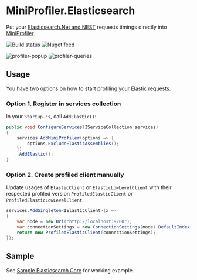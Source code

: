 # MiniProfiler.Elasticsearch
Put your [Elasticsearch.Net and NEST](https://github.com/elastic/elasticsearch-net) requests timings directly into [MiniProfiler](https://github.com/MiniProfiler/dotnet).

[![Build status](https://ci.appveyor.com/api/projects/status/m15gemuqkcs1rbv4/branch/main?svg=true)](https://ci.appveyor.com/project/romansp/miniprofiler-elasticsearch/branch/main) [![Nuget feed](https://img.shields.io/nuget/vpre/MiniProfiler.Elasticsearch.svg)](https://www.nuget.org/packages/MiniProfiler.Elasticsearch)

![profiler-popup](https://user-images.githubusercontent.com/3474842/30780873-de83efd8-a11d-11e7-8735-49dea4a1d4f1.png)
![profiler-queries](https://user-images.githubusercontent.com/3474842/30780952-edf8adea-a11e-11e7-8d64-c65331f389bf.png)

## Usage
You have two options on how to start profiling your Elastic requests.

### Option 1. Register in services collection
In your `Startup.cs`, call `AddElastic()`:

```c#
public void ConfigureServices(IServiceCollection services)
{
    services.AddMiniProfiler(options => {
        options.ExcludeElasticAssemblies();
    })
    .AddElastic();
}
```

### Option 2. Create profiled client manually
Update usages of `ElasticClient` or `ElasticLowLevelClient` with their respected profiled version `ProfiledElasticClient` or `ProfiledElasticLowLevelClient`.

```c#
services.AddSingleton<IElasticClient>(x => 
{
    var node = new Uri("http://localhost:9200");
    var connectionSettings = new ConnectionSettings(node).DefaultIndex("elasticsearch-sample");
    return new ProfiledElasticClient(connectionSettings);
});
```

## Sample
See [Sample.Elasticsearch.Core](https://github.com/romansp/MiniProfiler.Elasticsearch/tree/main/samples/Sample.Elasticsearch.Core) for working example.
